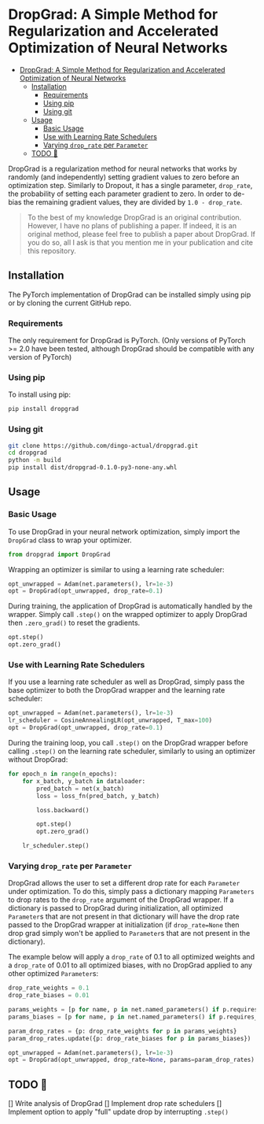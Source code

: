 # DropGrad: A Simple Method for Regularization and Accelerated Optimization of Neural Networks

- [DropGrad: A Simple Method for Regularization and Accelerated Optimization of Neural Networks](#dropgrad-a-simple-method-for-regularization-and-accelerated-optimization-of-neural-networks)
  - [Installation](#installation)
    - [Requirements](#requirements)
    - [Using pip](#using-pip)
    - [Using git](#using-git)
  - [Usage](#usage)
    - [Basic Usage](#basic-usage)
    - [Use with Learning Rate Schedulers](#use-with-learning-rate-schedulers)
    - [Varying `drop_rate` per `Parameter`](#varying-drop_rate-per-parameter)
  - [TODO 🚧](#todo-)

DropGrad is a regularization method for neural networks that works by randomly (and independently) setting gradient values to zero before an optimization step. Similarly to Dropout, it has a single parameter, `drop_rate`, the probability of setting each parameter gradient to zero. In order to de-bias the remaining gradient values, they are divided by `1.0 - drop_rate`.

> To the best of my knowledge DropGrad is an original contribution. However, I have no plans of publishing a paper.
> If indeed, it is an original method, please feel free to publish a paper about DropGrad. If you do so, all I ask is
> that you mention me in your publication and cite this repository.

## Installation

The PyTorch implementation of DropGrad can be installed simply using pip or by cloning the current GitHub repo.

### Requirements

The only requirement for DropGrad is PyTorch. (Only versions of PyTorch >= 2.0 have been tested, although DropGrad should be compatible with any version of PyTorch)

### Using pip

To install using pip:

```bash
pip install dropgrad
```

### Using git

```bash
git clone https://github.com/dingo-actual/dropgrad.git
cd dropgrad
python -m build
pip install dist/dropgrad-0.1.0-py3-none-any.whl
```

## Usage

### Basic Usage

To use DropGrad in your neural network optimization, simply import the `DropGrad` class to wrap your optimizer.

```python
from dropgrad import DropGrad
```

Wrapping an optimizer is similar to using a learning rate scheduler:

```python
opt_unwrapped = Adam(net.parameters(), lr=1e-3)
opt = DropGrad(opt_unwrapped, drop_rate=0.1)
```

During training, the application of DropGrad is automatically handled by the wrapper. Simply call `.step()` on
the wrapped optimizer to apply DropGrad then `.zero_grad()` to reset the gradients.

```python
opt.step()
opt.zero_grad()
```

### Use with Learning Rate Schedulers

If you use a learning rate scheduler as well as DropGrad, simply pass the base optimizer to both the DropGrad
wrapper and the learning rate scheduler:

```python
opt_unwrapped = Adam(net.parameters(), lr=1e-3)
lr_scheduler = CosineAnnealingLR(opt_unwrapped, T_max=100)
opt = DropGrad(opt_unwrapped, drop_rate=0.1)
```

During the training loop, you call `.step()` on the DropGrad wrapper before calling `.step()` on the learning rate
scheduler, similarly to using an optimizer without DropGrad:

```python
for epoch_n in range(n_epochs):
    for x_batch, y_batch in dataloader:
        pred_batch = net(x_batch)
        loss = loss_fn(pred_batch, y_batch)

        loss.backward()

        opt.step()
        opt.zero_grad()

    lr_scheduler.step()
```

### Varying `drop_rate` per `Parameter`

DropGrad allows the user to set a different drop rate for each `Parameter` under optimization. To do this, simply
pass a dictionary mapping `Parameters` to drop rates to the `drop_rate` argument of the DropGrad wrapper. If a dictionary
is passed to DropGrad during initialization, all optimized `Parameter`s that are not present in that dictionary will have
the drop rate passed to the DropGrad wrapper at initialization (if `drop_rate=None` then drop grad simply won't be applied
to `Parameter`s that are not present in the dictionary).

The example below will apply a `drop_rate` of 0.1 to all optimized weights and a `drop_rate` of 0.01 to all optimized biases,
with no DropGrad applied to any other optimized `Parameter`s:

```python
drop_rate_weights = 0.1
drop_rate_biases = 0.01

params_weights = [p for name, p in net.named_parameters() if p.requires_grad and 'weight' in name]
params_biases = [p for name, p in net.named_parameters() if p.requires_grad and 'bias' in name]

param_drop_rates = {p: drop_rate_weights for p in params_weights}
param_drop_rates.update({p: drop_rate_biases for p in params_biases})

opt_unwrapped = Adam(net.parameters(), lr=1e-3)
opt = DropGrad(opt_unwrapped, drop_rate=None, params=param_drop_rates)
```

## TODO 🚧

[] Write analysis of DropGrad
[] Implement drop rate schedulers
[] Implement option to apply "full" update drop by interrupting `.step()`
